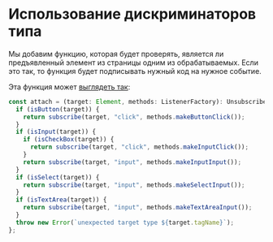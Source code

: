 # Использование дискриминаторов типа

Мы добавим функцию, которая будет проверять, является ли предъявленный элемент из страницы одним из обрабатываемых. Если это так, то функция будет подписывать нужный код на нужное событие.

Эта функция может [выглядеть так](https://codesandbox.io/s/step-3-demo-4-5-module-4-3lfli?file=/src/detect-bind-element.ts:245-876):

```ts
const attach = (target: Element, methods: ListenerFactory): Unsubscribe => {
  if (isButton(target)) {
    return subscribe(target, "click", methods.makeButtonClick());
  }
  if (isInput(target)) {
    if (isCheckBox(target)) {
      return subscribe(target, "click", methods.makeInputClick());
    }
    return subscribe(target, "input", methods.makeInputInput());
  }
  if (isSelect(target)) {
    return subscribe(target, "input", methods.makeSelectInput());
  }
  if (isTextArea(target)) {
    return subscribe(target, "input", methods.makeTextAreaInput());
  }
  throw new Error(`unexpected target type ${target.tagName}`);
};
```
